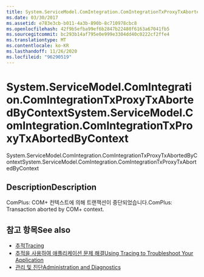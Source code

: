 ```yaml
---
title: System.ServiceModel.ComIntegration.ComIntegrationTxProxyTxAbortedByContext
ms.date: 03/30/2017
ms.assetid: e783e3cb-b011-4a3b-890b-8c710978cbc8
ms.openlocfilehash: 42f9b5efba99ef6b2847b22480f6163a67041fb5
ms.sourcegitcommit: bc293b14af795e0e999e3304dd40c0222cf2ffe4
ms.translationtype: MT
ms.contentlocale: ko-KR
ms.lasthandoff: 11/26/2020
ms.locfileid: "96290519"
---
```

# <a name="systemservicemodelcomintegrationcomintegrationtxproxytxabortedbycontext"></a><span data-ttu-id="d1e3b-102">System.ServiceModel.ComIntegration.ComIntegrationTxProxyTxAbortedByContext</span><span class="sxs-lookup"><span data-stu-id="d1e3b-102">System.ServiceModel.ComIntegration.ComIntegrationTxProxyTxAbortedByContext</span></span>

<span data-ttu-id="d1e3b-103">System.ServiceModel.ComIntegration.ComIntegrationTxProxyTxAbortedByContext</span><span class="sxs-lookup"><span data-stu-id="d1e3b-103">System.ServiceModel.ComIntegration.ComIntegrationTxProxyTxAbortedByContext</span></span>  
  
## <a name="description"></a><span data-ttu-id="d1e3b-104">Description</span><span class="sxs-lookup"><span data-stu-id="d1e3b-104">Description</span></span>  

 <span data-ttu-id="d1e3b-105">ComPlus: COM+ 컨텍스트에 의해 트랜잭션이 중단되었습니다.</span><span class="sxs-lookup"><span data-stu-id="d1e3b-105">ComPlus: Transaction aborted by COM+ context.</span></span>  
  
## <a name="see-also"></a><span data-ttu-id="d1e3b-106">참고 항목</span><span class="sxs-lookup"><span data-stu-id="d1e3b-106">See also</span></span>

- [<span data-ttu-id="d1e3b-107">추적</span><span class="sxs-lookup"><span data-stu-id="d1e3b-107">Tracing</span></span>](index.md)
- [<span data-ttu-id="d1e3b-108">추적을 사용하여 애플리케이션 문제 해결</span><span class="sxs-lookup"><span data-stu-id="d1e3b-108">Using Tracing to Troubleshoot Your Application</span></span>](using-tracing-to-troubleshoot-your-application.md)
- [<span data-ttu-id="d1e3b-109">관리 및 진단</span><span class="sxs-lookup"><span data-stu-id="d1e3b-109">Administration and Diagnostics</span></span>](../index.md)
